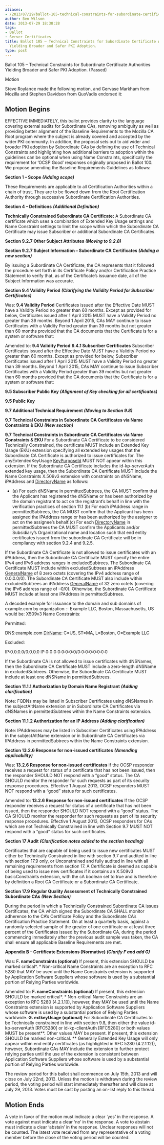```yaml
---
aliases:
- /2013/07/29/ballot-105-technical-constraints-for-subordinate-certificate-authorities-yielding-broader-and-safer-pki-adoption/
author: Ben Wilson
date: 2013-07-29 18:38:28
tags:
- Ballot
- Server Certificates
title: Ballot 105 – Technical Constraints for Subordinate Certificate Authorities
  Yielding Broader and Safer PKI Adoption.
type: post
---
```


Ballot 105 – Technical Constraints for Subordinate Certificate Authorities Yielding Broader and Safer PKI Adoption. (Passed)

Motion

Steve Roylance made the following motion, and Gervase Markham from Mozilla and Stephen Davidson from QuoVadis endorsed it:

## Motion Begins

EFFECTIVE IMMEDIATELY, this ballot provides clarity to the language covering external audits for Subordinate CAs, removing ambiguity as well as providing better alignment of the Baseline Requirements to the Mozilla CA Root program where the subject is already covered and accepted by the wider PKI community. In addition, the proposal sets out to aid wider and broader PKI adoption by Subordinate CAs by defining the use of Technical Constraints and highlighting how additional barriers to adoption within the guidelines can be optional when using Name Constraints, specifically the requirement for ‘OCSP Good’ responses originally proposed in Ballot 100. We propose amending the Baseline Requirements Guidelines as follows:

**Section 1 – Scope** _**(Adding scope)**_

These Requirements are applicable to all Certification Authorities within a chain of trust. They are to be flowed down from the Root Certification Authority through successive Subordinate Certification Authorities.

**Section 4 – Definitions** _**(Additional Definition)**_

**Technically Constrained Subordinate CA Certificate:** A Subordinate CA certificate which uses a combination of Extended Key Usage settings and Name Constraint settings to limit the scope within which the Subordinate CA Certificate may issue Subscriber or additional Subordinate CA Certificates.

**Section 9.2.7 Other Subject Attributes** _**(Moving to 9.2.8)**_

**Section 9.2.7 Subject Information – Subordinate CA Certificates** _**(Adding a new section)**_

By issuing a Subordinate CA Certificate, the CA represents that it followed the procedure set forth in its Certificate Policy and/or Certification Practice Statement to verify that, as of the Certificate’s issuance date, all of the Subject Information was accurate.

**Section 9.4 Validity Period** _**(Clarifying the Validity Period for Subscriber Certificates)**_

Was:
**9.4 Validity Period** Certificates issued after the Effective Date MUST have a Validity Period no greater than 60 months. Except as provided for below, Certificates issued after 1 April 2015 MUST have a Validity Period no greater than 39 months. Beyond 1 April 2015, CAs MAY continue to issue Certificates with a Validity Period greater than 39 months but not greater than 60 months provided that the CA documents that the Certificate is for a system or software that:

Amended to:
**9.4 Validity Period** **9.4.1 Subscriber Certificates** Subscriber Certificates issued after the Effective Date MUST have a Validity Period no greater than 60 months. Except as provided for below, Subscriber Certificates issued after 1 April 2015 MUST have a Validity Period no greater than 39 months. Beyond 1 April 2015, CAs MAY continue to issue Subscriber Certificates with a Validity Period greater than 39 months but not greater than 60 months provided that the CA documents that the Certificate is for a system or software that:

**9.5 Subscriber Public Key** _**(Alignment of Key checking for all certificates)**_

**9.5 Public Key**

**9.7 Additional Technical Requirement** _**(Moving to Section 9.8)**_

**9.7 Technical Constraints in Subordinate CA Certificates via Name Constraints & EKU** _**(New section)**_

**9.7 Technical Constraints in Subordinate CA Certificates via Name Constraints & EKU** For a Subordinate CA Certificate to be considered Technically Constrained, the certificate MUST include an Extended Key Usage (EKU) extension specifying all extended key usages that the Subordinate CA Certificate is authorized to issue certificates for. The anyExtendedKeyUsage [KeyPurposeId][1] MUST NOT appear within this extension. If the Subordinate CA Certificate includes the id-kp-serverAuth extended key usage, then the Subordinate CA Certificate MUST include the Name Constraints X.509v3 extension with constraints on dNSName, iPAddress and [DirectoryName][2] as follows:

- (a) For each dNSName in permittedSubtrees, the CA MUST confirm that the Applicant has registered the dNSName or has been authorized by the domain registrant to act on the registrant’s behalf in line with the verification practices of section 11.1 (b) For each iPAddress range in permittedSubtrees, the CA MUST confirm that the Applicant has been assigned the iPAddress range or has been authorized by the assigner to act on the assignee’s behalf.(c) For each [DirectoryName][2] in permittedSubtrees the CA MUST confirm the Applicants and/or Subsidiary’s Organizational name and location such that end entity certificates issued from the subordinate CA Certificate will be in compliancy with section 9.2.4 and 9.2.5.

If the Subordinate CA Certificate is not allowed to issue certificates with an iPAddress, then the Subordinate CA Certificate MUST specify the entire IPv4 and IPv6 address ranges in excludedSubtrees. The Subordinate CA Certificate MUST include within excludedSubtrees an iPAddress [GeneralName][3] of 8 zero octets (covering the IPv4 address range of 0.0.0.0/0). The Subordinate CA Certificate MUST also include within excludedSubtrees an iPAddress [GeneralName][3] of 32 zero octets (covering the IPv6 address range of ::0/0). Otherwise, the Subordinate CA Certificate MUST include at least one iPAddress in permittedSubtrees.

A decoded example for issuance to the domain and sub domains of example.com by organization :- Example LLC, Boston, Massachusetts, US would be:
X509v3 Name Constraints:

Permitted:

DNS:example.com [DirName][4]: C=US, ST=MA, L=Boston, O=Example LLC

Excluded:

IP:0.0.0.0/0.0.0.0 IP:0:0:0:0:0:0:0:0/0:0:0:0:0:0:0:0

If the Subordinate CA is not allowed to issue certificates with dNSNames, then the Subordinate CA Certificate MUST include a zero-length dNSName in excludedSubtrees. Otherwise, the Subordinate CA Certificate MUST include at least one dNSName in permittedSubtrees.

**Section 11.1.1 Authorization by Domain Name Registrant** _**(Adding clarification)**_

Note: FQDNs may be listed in Subscriber Certificates using dNSNames in the subjectAltName extension or in Subordinate CA Certificates via dNSNames in permittedSubtrees within the Name Constraints extension.

**Section 11.1.2 Authorization for an IP Address** _**(Adding clarification)**_

Note: IPAddresses may be listed in Subscriber Certificates using IPAddress in the subjectAltName extension or in Subordinate CA Certificates via IPAddress in permittedSubtrees within the Name Constraints extension.

**Section 13.2.6 Response for non-issued certificates** _**(Amending applicability)**_

Was:
**13.2.6 Response for non-issued certificates** If the OCSP responder receives a request for status of a certificate that has not been issued, then the responder SHOULD NOT respond with a “good” status. The CA SHOULD monitor the responder for such requests as part of its security response procedures. Effective 1 August 2013, OCSP responders MUST NOT respond with a “good” status for such certificates.

Amended to:
**13.2.6 Response for non-issued certificates** If the OCSP responder receives a request for status of a certificate that has not been issued, then the responder SHOULD NOT respond with a “good” status. The CA SHOULD monitor the responder for such requests as part of its security response procedures. Effective 1 August 2013, OCSP responders for CAs which are not Technically Constrained in line with Section 9.7 MUST NOT respond with a “good” status for such certificates.

**Section 17 Audit** _**(Clarification notes added to the section heading)**_

Certificates that are capable of being used to issue new certificates MUST either be Technically Constrained in line with section 9.7 and audited in line with section 17.9 only, or Unconstrained and fully audited in line with all remaining requirements from section 17. A Certificate is deemed as capable of being used to issue new certificates if it contains an X.509v3 basicConstraints extension, with the cA boolean set to true and is therefore by definition a Root CA Certificate or a Subordinate CA Certificate.

**Section 17.9 Regular Quality Assessment of Technically Constrained Subordinate CAs** _**(New Section)**_

During the period in which a Technically Constrained Subordinate CA issues Certificates, the CA which signed the Subordinate CA SHALL monitor adherence to the CA’s Certificate Policy and the Subordinate CA’s Certification Practice Statement. On at least a quarterly basis, against a randomly selected sample of the greater of one certificate or at least three percent of the Certificates issued by the Subordinate CA, during the period commencing immediately after the previous audit sample was taken, the CA shall ensure all applicable Baseline Requirements are met.

**Appendix B – Certificate Extensions (Normative)** _**(Clarify F and add G)**_

Was:
**F. nameConstraints (optional)** If present, this extension SHOULD be marked critical\*. * Non-critical Name Constraints are an exception to RFC 5280 that MAY be used until the Name Constraints extension is supported by Application Software Suppliers whose software is used by a substantial portion of Relying Parties worldwide.

Amended to:
**F. nameConstraints (optional)** If present, this extension SHOULD be marked critical\*. * Non-critical Name Constraints are an exception to RFC 5280 (4.2.1.10), however, they MAY be used until the Name Constraints extension is supported by Application Software Suppliers whose software is used by a substantial portion of Relying Parties worldwide. **G. extkeyUsage (optional)** For Subordinate CA Certificates to be Technically constrained in line with section 9.8, then either the value id-kp-serverAuth \[RFC5280\] or id-kp-clientAuth \[RFC5280\] or both values MUST be present\*\*. Other values MAY be present. If present, this extension SHOULD be marked non-critical. \*\* Generally Extended Key Usage will only appear within end entity certificates (as highlighted in RFC 5280 (4.2.1.12)), however, Subordinate CAs MAY include the extension to further protect relying parties until the use of the extension is consistent between Application Software Suppliers whose software is used by a substantial portion of Relying Parties worldwide.

The review period for this ballot shall commence on July 15th, 2013 and will close on July 22nd, 2013. Unless the motion is withdrawn during the review period, the voting period will start immediately thereafter and will close at July 29, 2013. Votes must be cast by posting an on-list reply to this thread.

## Motion Ends

A vote in favor of the motion must indicate a clear ‘yes’ in the response. A vote against must indicate a clear ‘no’ in the response. A vote to abstain must indicate a clear ‘abstain’ in the response. Unclear responses will not be counted. The latest vote received from any representative of a voting member before the close of the voting period will be counted.

[1]: https://frozen.cabforum.org/KeyPurposeId
[2]: https://frozen.cabforum.org/DirectoryName
[3]: https://frozen.cabforum.org/GeneralName
[4]: https://frozen.cabforum.org/DirName
